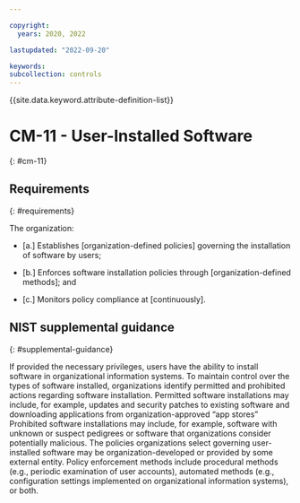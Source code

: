 ```yaml
---

copyright:
  years: 2020, 2022

lastupdated: "2022-09-20"

keywords: 
subcollection: controls
---
```


{{site.data.keyword.attribute-definition-list}}

# CM-11 - User-Installed Software
{: #cm-11}

## Requirements
{: #requirements}

The organization:

- \[a.\] Establishes [organization-defined policies] governing the installation of software by users;

- \[b.\] Enforces software installation policies through [organization-defined methods]; and

- \[c.\] Monitors policy compliance at [continuously].

## NIST supplemental guidance
{: #supplemental-guidance}

If provided the necessary privileges, users have the ability to install software in organizational information systems. To maintain control over the types of software installed, organizations identify permitted and prohibited actions regarding software installation. Permitted software installations may include, for example, updates and security patches to existing software and downloading applications from organization-approved “app stores” Prohibited software installations may include, for example, software with unknown or suspect pedigrees or software that organizations consider potentially malicious. The policies organizations select governing user-installed software may be organization-developed or provided by some external entity. Policy enforcement methods include procedural methods (e.g., periodic examination of user accounts), automated methods (e.g., configuration settings implemented on organizational information systems), or both.

